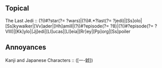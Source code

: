 Topical
-----------
The Last Jedi :: (?i)#?star(?= ?wars)|(?i)#.*?last(?= ?jedi)|[Ss]olo|[Ss]kywalker|[Vv]ader|[Hh]amill|(?i)#?episode(?= ?8)|(?i)#?episode(?= ?VIII)|[Kk]ylo|[Jj]edi|[Ll]ucas|[Ll]eia|[Rr]ey|[Pp]org|[Ss]poiler

Annoyances
----------
Kanji and Japanese Characters :: ([一-龯])
